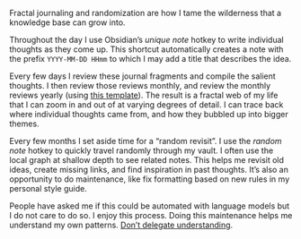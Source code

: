 Fractal journaling and randomization are how I tame the wilderness that a knowledge base can grow into.

Throughout the day I use Obsidian’s _unique note_ hotkey to write individual thoughts as they come up. This shortcut automatically creates a note with the prefix `YYYY-MM-DD HHmm` to which I may add a title that describes the idea.

Every few days I review these journal fragments and compile the salient thoughts. I then review those reviews monthly, and review the monthly reviews yearly (using [this template](https://stephango.com/40-questions)). The result is a fractal web of my life that I can zoom in and out of at varying degrees of detail. I can trace back where individual thoughts came from, and how they bubbled up into bigger themes.

Every few months I set aside time for a “random revisit”. I use the _random note_ hotkey to quickly travel randomly through my vault. I often use the local graph at shallow depth to see related notes. This helps me revisit old ideas, create missing links, and find inspiration in past thoughts. It’s also an opportunity to do maintenance, like fix formatting based on new rules in my personal style guide.

People have asked me if this could be automated with language models but I do not care to do so. I enjoy this process. Doing this maintenance helps me understand my own patterns. [Don’t delegate understanding](https://stephango.com/understand).